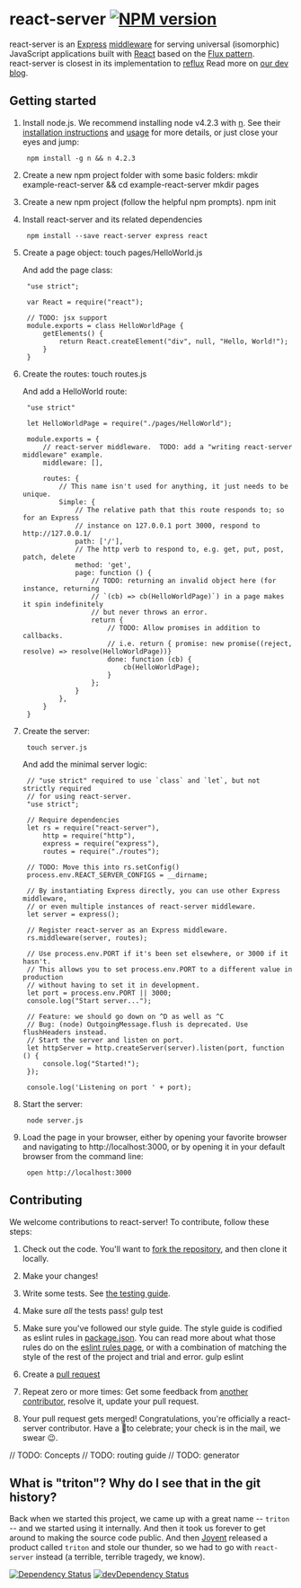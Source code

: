 # react-server [![NPM version][npm-badge-img]][npm-url]

react-server is an [Express](http://expressjs.com/) [middleware](http://expressjs.com/guide/using-middleware.html)
for serving universal (isomorphic) JavaScript applications built with [React](https://facebook.github.io/react/)
based on the [Flux pattern](https://facebook.github.io/flux/docs/overview.html).  
react-server is closest in its implementation to [reflux](https://github.com/reflux/refluxjs)
Read more on [our dev blog](https://www.redfin.com/devblog/2015/09/thoughts-on-transitioning-to-universal-javascript.html).

## Getting started
1. Install node.js.	We recommend installing node v4.2.3 with [n](https://github.com/tj/n).
	See their [installation instructions](https://github.com/tj/n#installation) and [usage](https://github.com/tj/n#usage) for more details, or just close your eyes and jump:

		npm install -g n && n 4.2.3

2. Create a new npm project folder with some basic folders:
		mkdir example-react-server && cd example-react-server
		mkdir pages

3. Create a new npm project (follow the helpful npm prompts).
		npm init

4. Install react-server and its related dependencies

		npm install --save react-server express react

5. Create a page object:
		touch pages/HelloWorld.js

	And add the page class:

		"use strict";

		var React = require("react");

		// TODO: jsx support
		module.exports = class HelloWorldPage {
			getElements() {
				return React.createElement("div", null, "Hello, World!");
			}
		}

6. Create the routes:
		touch routes.js

	And add a HelloWorld route:

		"use strict"

		let HelloWorldPage = require("./pages/HelloWorld");

		module.exports = {
			// react-server middleware.  TODO: add a "writing react-server middleware" example.
			middleware: [],

			routes: {
				// This name isn't used for anything, it just needs to be unique.
				Simple: {
					// The relative path that this route responds to; so for an Express
					// instance on 127.0.0.1 port 3000, respond to http://127.0.0.1/
					path: ['/'],
					// The http verb to respond to, e.g. get, put, post, patch, delete
					method: 'get',
					page: function () {
						// TODO: returning an invalid object here (for instance, returning
						// `(cb) => cb(HelloWorldPage)`) in a page makes it spin indefinitely
						// but never throws an error.
						return {
							// TODO: Allow promises in addition to callbacks.
							// i.e. return { promise: new promise((reject, resolve) => resolve(HelloWorldPage))}
							done: function (cb) {
								cb(HelloWorldPage);
							}
						};
					}
				},
			}
		}

7. Create the server:

		touch server.js

	And add the minimal server logic:

		// "use strict" required to use `class` and `let`, but not strictly required
		// for using react-server.
		"use strict";

		// Require dependencies
		let rs = require("react-server"),
			http = require("http"),
			express = require("express"),
			routes = require("./routes");

		// TODO: Move this into rs.setConfig()
		process.env.REACT_SERVER_CONFIGS = __dirname;

		// By instantiating Express directly, you can use other Express middleware,
		// or even multiple instances of react-server middleware.
		let server = express();

		// Register react-server as an Express middleware.
		rs.middleware(server, routes);

		// Use process.env.PORT if it's been set elsewhere, or 3000 if it hasn't.
		// This allows you to set process.env.PORT to a different value in production
		// without having to set it in development.
		let port = process.env.PORT || 3000;
		console.log("Start server...");

		// Feature: we should go down on ^D as well as ^C
		// Bug: (node) OutgoingMessage.flush is deprecated. Use flushHeaders instead.
		// Start the server and listen on port.
		let httpServer = http.createServer(server).listen(port, function () {
			console.log("Started!");
		});

		console.log('Listening on port ' + port);

8. Start the server:

		node server.js

9. Load the page in your browser, either by opening your favorite browser and
navigating to http://localhost:3000, or by opening it in your default browser from the command line:

		open http://localhost:3000

## Contributing
We welcome contributions to react-server!  To contribute, follow these steps:

1. Check out the code.  You'll want to [fork the repository](https://help.github.com/articles/fork-a-repo/),
 and then clone it locally.

2. Make your changes!

3. Write some tests. See [the testing guide](/core/test/README.md).

4. Make sure _all_ the tests pass!
		gulp test

5. Make sure you've followed our style guide.  The style guide is codified as eslint
 rules in [package.json](package.json).  You can read more about what those rules
 do on the [eslint rules page](http://eslint.org/docs/rules/), or with a combination
 of matching the style of the rest of the project and trial and error.
		gulp eslint

6. Create a [pull request](https://help.github.com/articles/using-pull-requests/)

7. Repeat zero or more times: Get some feedback from [another contributor](https://github.com/redfin/react-server/graphs/contributors),
 resolve it, update your pull request.

8. Your pull request gets merged!  Congratulations, you're officially a react-server contributor.
 Have a 🍺to celebrate; your check is in the mail, we swear 😉.

// TODO: Concepts
// TODO: routing guide
// TODO: generator

## What is "triton"? Why do I see that in the git history?

Back when we started this project, we came up with a great name -- `triton` -- and we started using it internally. And then it took us forever to get around to making the source code public. And then [Joyent](https://www.joyent.com) released a product called `triton` and stole our thunder, so we had to go with `react-server` instead (a terrible, terrible tragedy, we know).

[![Dependency Status](https://david-dm.org/redfin/react-server.svg)](https://david-dm.org/redfin/react-server)
[![devDependency Status](https://david-dm.org/redfin/react-server/dev-status.svg)](https://david-dm.org/redfin/react-server#info=devDependencies)

[npm-badge-img]: https://badge.fury.io/js/react-server.png
[npm-url]: https://npmjs.org/package/react-server

